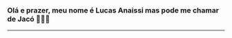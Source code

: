 <h3> Olá e prazer, meu nome é Lucas Anaissi mas pode me chamar de <strong>Jacó</strong> 👩🏻‍💻 </h3>

<hr>
